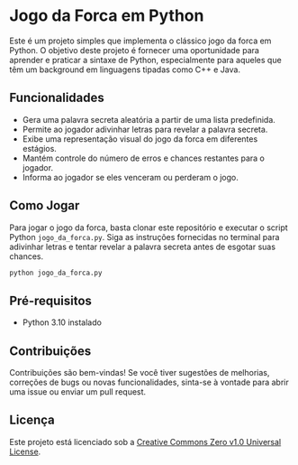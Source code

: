 # Jogo da Forca em Python

Este é um projeto simples que implementa o clássico jogo da forca em Python. O objetivo deste projeto é fornecer uma oportunidade para aprender e praticar a sintaxe de Python, especialmente para aqueles que têm um background em linguagens tipadas como C++ e Java.

## Funcionalidades

- Gera uma palavra secreta aleatória a partir de uma lista predefinida.
- Permite ao jogador adivinhar letras para revelar a palavra secreta.
- Exibe uma representação visual do jogo da forca em diferentes estágios.
- Mantém controle do número de erros e chances restantes para o jogador.
- Informa ao jogador se eles venceram ou perderam o jogo.

## Como Jogar

Para jogar o jogo da forca, basta clonar este repositório e executar o script Python `jogo_da_forca.py`. Siga as instruções fornecidas no terminal para adivinhar letras e tentar revelar a palavra secreta antes de esgotar suas chances.

```bash
python jogo_da_forca.py
```

## Pré-requisitos
- Python 3.10 instalado

## Contribuições
Contribuições são bem-vindas! Se você tiver sugestões de melhorias, correções de bugs ou novas funcionalidades, sinta-se à vontade para abrir uma issue ou enviar um pull request.

## Licença

Este projeto está licenciado sob a [Creative Commons Zero v1.0 Universal License](https://creativecommons.org/publicdomain/zero/1.0/).
